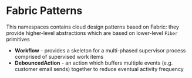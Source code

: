 ﻿# Fabric Patterns

This namespaces contains cloud design patterns based on Fabric: they provide higher-level
abstractions which are based on lower-level `Fiber` primitives

- **Workflow** - provides a skeleton for a multi-phased supervisor process comprised of supervised work items
- **DebouncedAction** - an action which buffers multiple events (e.g. customer email sends) together to reduce eventual 
  activity frequency